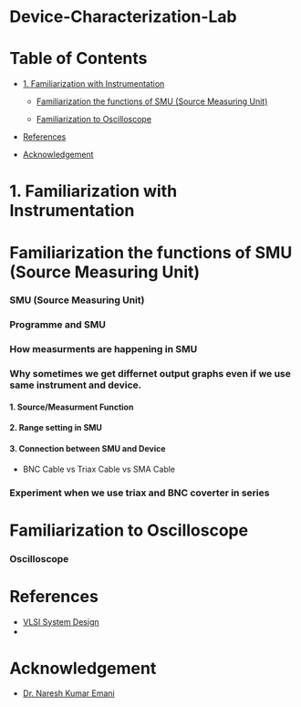 # Device-Characterization-Lab

# Table of Contents
<div class="toc">
  <ul>
    <li><a href="#header-1">1. Familiarization with Instrumentation</a></li>
	<ul>
        <li><a href="#header-1_1">Familiarization the functions of SMU (Source Measuring Unit)</a></li>
      </ul>
      <ul>
        <li><a href="#header-1_2">Familiarization to Oscilloscope</a></li>
      </ul>
	  </ul>
</div>
<div class="toc">
  <ul>
    <li><a href="#header-6">References</a></li>
  </ul>
</div>

<div class="toc">
  <ul>
    <li><a href="#header-7">Acknowledgement</a></li>
  </ul>
</div>

# <h1 id="header-1">1. Familiarization with Instrumentation</h1> 
## <h1 id="header-1_1">Familiarization the functions of SMU (Source Measuring Unit)</h1> 
### SMU (Source Measuring Unit)

### Programme and SMU

### How measurments are happening in  SMU

### Why sometimes we get differnet output graphs even if we use same instrument and device.
#### 1. Source/Measurment Function 
#### 2. Range setting in SMU
#### 3. Connection between SMU and Device
- BNC Cable vs Triax Cable vs SMA Cable 

### Experiment when we use triax and BNC coverter in series

 





## <h1 id="header-1_2">Familiarization to Oscilloscope</h1> 
### Oscilloscope






# <h1 id="header-6">References</h1>
- [VLSI System Design](https://www.vlsisystemdesign.com/ip/)
- 
# <h1 id="header-7">Acknowledgement</h1>
- [Dr. Naresh Kumar Emani](https://www.iith.ac.in/ee/naresh/)
